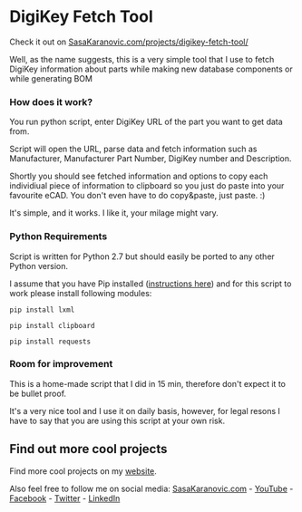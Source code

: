 # DigiKey Fetch Tool

Check it out on [SasaKaranovic.com/projects/digikey-fetch-tool/][1]

Well, as the name suggests, this is a very simple tool that I use to fetch DigiKey
information about parts while making new database components or while generating BOM

### How does it work?

You run python script, enter DigiKey URL of the part you want to get data from.

Script will open the URL, parse data and fetch information such as Manufacturer, Manufacturer Part Number, DigiKey number and Description.

Shortly you should see fetched information and options to copy each individiual piece of information to clipboard
so you just do paste into your favourite eCAD. You don't even have to do copy&paste, just paste. :)

It's simple, and it works. I like it, your milage might vary.


### Python Requirements

Script is written for Python 2.7 but should easily be ported to any other Python version.

I assume that you have Pip installed ([instructions here][7]) and for this script to work please install following modules:

`pip install lxml`

`pip install clipboard`

`pip install requests`



### Room for improvement

This is a home-made script that I did in 15 min, therefore don't expect it to be bullet proof.

It's a very nice tool and I use it on daily basis, however, for legal resons I have to say that you are using this script at your own risk.


## Find out more cool projects 

Find more cool projects on my [website][1].

Also feel free to follow me on social media:
[SasaKaranovic.com][2] - [YouTube][3] - [Facebook][4] - [Twitter][5] - [LinkedIn][6]

  [1]: http://sasakaranovic.com/projects/digikey-fetch-tool/
  [2]: http://sasakaranovic.com/
  [3]: http://sasakaranovic.com/youtube
  [4]: http://sasakaranovic.com/facebook
  [5]: http://sasakaranovic.com/twitter
  [6]: http://sasakaranovic.com/linkedin
  [7]: https://pip.pypa.io/en/stable/installing/